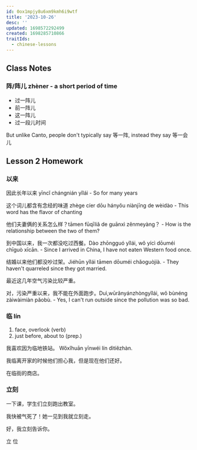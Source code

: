 ```yaml
---
id: 0ox1mpjy8u6xm9kmh6i9wtf
title: '2023-10-26'
desc: ''
updated: 1698572292499
created: 1698285710866
traitIds:
  - chinese-lessons
---
```


## Class Notes

### 阵/阵儿 zhèner - a short period of time

- 过一阵儿
- 前一阵儿
- 这一阵儿
- 过一段儿时间

But unlike Canto, people don't typically say 等一阵, instead they say 等一会儿

## Lesson 2 Homework

### 以来

因此长年以来 yīncǐ chángnián yǐlái - So for many years

这个词儿都含有念经的味道 zhège cíer dōu hányǒu niànjīng de wèidào - This word has the flavor of chanting

他们夫妻俩的关系怎么样？tāmen fūqīliǎ de guānxì zěnmeyàng？ - How is the relationship between the two of them?

到中国以来，我一次都没吃过西餐。Dào zhōngguó yǐlái, wǒ yícì dōuméi chīguò xīcān. - Since I arrived in China, I have not eaten Western food once.

结婚以来他们都没吵过架。Jiéhūn yǐlái tāmen dōuméi chǎoguòjià. - They haven't quarreled since they got married.

最近这几年空气污染比较严重。

对，污染严重以来，我不能在外面跑步。Duì,wūrǎnyánzhòngyǐlái, wǒ bùnéng zàiwàimiàn pǎobù. - Yes, I can't run outside since the pollution was so bad.

### 临 lín

1. face, overlook (verb)
2. just before, about to (prep.)

我喜欢因为临地铁站。 Wǒxǐhuān yīnwéi lín dìtiězhàn.

我临离开家的时候他们担心我，但是现在他们还好。

在临街的商店。

### 立刻

一下课，学生们立刻跑出教室。

我快被气死了！她一见到我就立刻走。

好，我立刻告诉你。

立 位